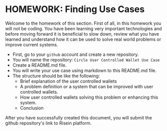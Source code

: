 # HOMEWORK: Finding Use Cases

Welcome to the homework of this section.
First of all, in this homework you will not be coding.
You have been learning very important technologies and before moving forward it is beneficial to slow down, review what you have learned and understand how it can be used to solve real world problems or improve current systems.

- First, go to your `github` account and create a new repository.
- You will name the repository: `Circle User Controlled Wallet Use Case`
- Create a README.md file.
- You will write your use case using markdown to this README.md file.
- The structure should be like the following:
  - Brief explanation of the user controlled wallets
  - A problem definition or a system that can be improved with user controlled wallets.
  - How user controlled wallets solving this problem or enhancing this system.
  - Conclusion

After you have successfully created this document, you will submit the github repository's link to Risein platform.

